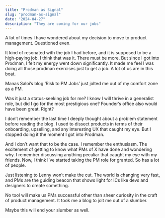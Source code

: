 ```yaml
---
title: "Prodman as Signal"
slug: "prodman-as-signal"
date: "2024-04-27"
description: "They are coming for our jobs"
---
```


A lot of times I have wondered about my decision to move to product management. Questioned even.

It kind of resonated with the job I had before, and it is supposed to be a high-paying job. I think that was it. There must be more. But since I got into Prodman, I felt my energy went down significantly. It made me feel I was doing all those prodman exercises just to get a job. A lot of us are in this boat.

Manas Saloi’s blog ‘Risk to PM Jobs’ just jolted me out of my comfort zone as a PM.

Was it just a status-seeking job for me? I know I will thrive in a generalist role, but did I go for the most prestigious one? Founder’s office also would have been great. Right?

I don’t remember the last time I deeply thought about a problem statement before reading the blog. I used to dissect products in terms of their onboarding, upselling, and any interesting UX that caught my eye. But I stopped doing it the moment I got into Prodman.

And I don’t want that to be the case. I remember the enthusiasm. The excitement of getting to know what PMs of X have done and wondering why. I remember discussing anything peculiar that caught my eye with my friends. Now, I think I’ve started taking the PM role for granted. So has a lot of people.

Just listening to Lenny won’t make the cut. The world is changing very fast, and PMs are the guiding beacon that shows light for ICs like devs and designers to create something.

No tool will make us PMs successful other than sheer curiosity in the craft of product management. It took me a blog to jolt me out of a slumber.

Maybe this will end your slumber as well.